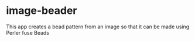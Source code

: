 image-beader
============

This app creates a bead pattern from an image so that it can be made using Perler fuse Beads
